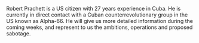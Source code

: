 Robert Prachett is a US citizen with 27 years experience in Cuba. He is currently in direct contact with a Cuban counterrevolutionary group in the US known as Alpha-66. He will give us more detailed information during the coming weeks, and represent to us the ambitions, operations and proposed sabotage.